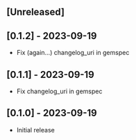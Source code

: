 ## [Unreleased]

## [0.1.2] - 2023-09-19

- Fix (again…) changelog_uri in gemspec

## [0.1.1] - 2023-09-19

- Fix changelog_uri in gemspec

## [0.1.0] - 2023-09-19

- Initial release
